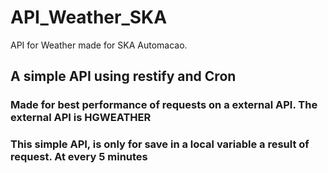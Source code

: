 # API_Weather_SKA
API for Weather made for SKA Automacao.

## A simple API using restify and Cron
### Made for best performance of requests on a external API. The external API is HGWEATHER
### This simple API, is only for save in a local variable a result of request. At every 5 minutes
